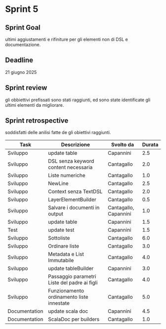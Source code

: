 # Sprint 5

## Sprint Goal

ultimi aggiustamenti e rifiniture per gli elementi non di DSL e documentazione.

## Deadline

21 giugno 2025

## Sprint review

gli obbiettivi prefissati sono stati raggiunti, ed sono state identificate gli ultimi elementi da migliorare.

## Sprint retrospective

soddisfatti delle anilisi fatte de gli obiettivi raggiunti.


| Task          | Descrizione                                  | Svolto da             | Durata |
|---------------| -------------------------------------------- | --------------------- | ------ |
| Sviluppo      | update table                                 | Capannini             | 2.5    |
| Sviluppo      | DSL senza keyword content necessaria         | Cantagallo            | 2.0    |
| Sviluppo      | Liste numeriche                              | Cantagallo            | 1.0    |
| Sviluppo      | NewLine                                      | Cantagallo            | 2.5    |
| Sviluppo      | Context senza TextDSL                        | Cantagallo            | 2.0    |
| Sviluppo      | LayerElementBuilder                          | Cantagallo            | 0.5    |
| Sviluppo      | Salvare i documenti in output                | Cantagallo, Capannini | 1.0    |
| Sviluppo      | update table                                 | Capannini             | 1.5    |
| Test          | update test                                     | Capannini             | 1.5    |
| Sviluppo      | Sottoliste                                   | Cantagallo            | 6.0    |
| Sviluppo      | Ordinare liste                               | Cantagallo            | 3.0    |
| Sviluppo      | Metadata e List Immutabile                   | Cantagallo            | 4.0    |
| Sviluppo      | update tableBuilder                          | Capannini             | 3.0    |
| Sviluppo      | Passaggio parametri Liste del padre ai figli | Cantagallo            | 4.0    |
| Sviluppo      | Funzionamento ordinamento liste innestate    | Cantagallo            | 5.0    |
| Documentation      | update scala doc                             | Capannini             | 4.5    |
| Documentation | ScalaDoc per builders                        | Cantagallo            | 1.0    |
